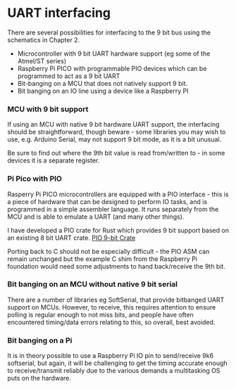 # UART interfacing

There are several possibilities for interfacing to the 9 bit bus using the schematics in Chapter 2.

* Microcontroller with 9 bit UART hardware support (eg some of the Atmel/ST series)
* Raspberry Pi PICO with programmable PIO devices which can be programmed to act as a 9 bit UART
* Bit-banging on a MCU that does not natively support 9 bit.
* Bit banging on an IO line using a device like a Raspberry PI


### MCU with 9 bit support

If using an MCU with native 9 bit hardware UART support, the interfacing should be straightforward, though beware - some libraries you may wish to use, e.g. Arduino Serial, may not support 9 bit mode, as it is a bit unusual.

Be sure to find out where the 9th bit value is read from/written to - in some devices it is a separate register.

### Pi Pico with PIO

Rasperry Pi PICO microcontrollers are equipped with a PIO interface - this is a piece of hardware that can be designed to perform IO tasks, and is programmed in a simple assembler language.  It runs separately from the MCU and is able to emulate a UART (and many other things).

I have developed a PIO crate for Rust which provides 9 bit support based on an existing 8 bit UART crate.
[PIO 9-bit Crate](https://github.com/davidmpye/pio-uart-9bit)

Porting back to C should not be especially difficult - the PIO ASM can remain unchanged but the example C shim from the Raspberry Pi foundation would need some adjustments to hand back/receive the 9th bit.

### Bit banging on an MCU without native 9 bit serial

There are a number of libraries eg SoftSerial, that provide bitbanged UART support on MCUs.  However, to receive, this requires attention to ensure polling is regular enough to not miss bits, and people have often encountered timing/data errors relating to this, so overall, best avoided.

### Bit banging on a Pi

It is in theory possible to use a Raspberry Pi IO pin to send/receive 9k6 softserial, but again, it will be challenging to get the timing accurate enough to receive/transmit reliably due to the various demands a multitasking OS puts on the hardware.  